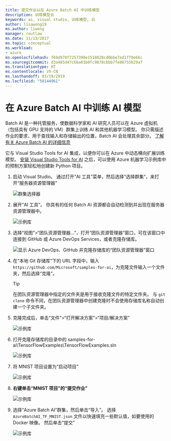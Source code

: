 ```yaml
---
title: 提交作业以在 Azure Batch AI 中训练模型
description: 训练模型云
keywords: ai, visual studio, 训练模型, 云
author: lisawong19
ms.author: liwong
manager: routlaw
ms.date: 11/13/2017
ms.topic: conceptual
ms.workload:
- azure
ms.openlocfilehash: f69d978f7257398e1518828cd0bbe7ed1ff0e66c
ms.sourcegitcommit: d3a485d47c6ba01b0fc9878cbbb7fe88755b29af
ms.translationtype: HT
ms.contentlocale: zh-CN
ms.lasthandoff: 03/19/2019
ms.locfileid: "58144961"
---
```

# <a name="train-ai-models-in-azure-batch-ai"></a>在 Azure Batch AI 中训练 AI 模型

Batch AI 是一种托管服务，使数据科学家和 AI 研究人员可以在 Azure 虚拟机（包括具有 GPU 支持的 VM）群集上训练 AI 和其他机器学习模型。 你只需描述作业的要求、用于查找输入和存储输出的位置，Batch AI 会处理其余部分。 [了解有关 Azure Batch AI 的详细信息](https://docs.microsoft.com/azure/batch-ai/overview)

它与 Visual Studio Tools for AI 集成，以便你可以在 Azure 中动态横向扩展训练模型。  [安装 Visual Studio Tools for AI](installation.md) 之后，可以使用 Azure 机器学习示例库中的预制方案轻松地创建新 Python 项目。

1. 启动 Visual Studio。 通过打开“AI 工具”菜单，然后选择“选择群集”，来打开“服务器资源管理器”

    ![群集选择器](media/train-model/select-cluster.png)

2. 展开“AI 工具”。 你具有的任何 Batch AI 资源都会自动检测到并出现在服务器资源管理器中。

    ![示例库](media/train-model/batchai.png)

3. 选择“视图”>“团队资源管理器...”，打开“团队资源管理器”窗口，可在该窗口中连接到 GitHub 或 Azure DevOps Services，或者克隆存储库。

    ![显示 Azure DevOps、GitHub 并克隆存储库的“团队资源管理器”窗口](media/train-model/team-explorer-devops.png)

4. 在“本地 Git 存储库”下的 URL 字段中，输入 `https://github.com/Microsoft/samples-for-ai`，为克隆文件输入一个文件夹，然后选择“克隆”。

    > [!Tip]
    > 在团队资源管理器中指定的文件夹是用于接收克隆文件的特定文件夹。 与 `git clone` 命令不同，在团队资源管理器中创建克隆时不会使用存储库名称自动创建一个子文件夹。

5. 克隆完成后，单击“文件”>“打开解决方案”>“项目/解决方案”

    ![示例库](media/train-model/open-solution.png)

6. 打开克隆存储库的目录中的 samples-for-ai\TensorFlowExamples\TensorFlowExamples.sln

    ![示例库](media/train-model/tensorflowexamples.png)

7. 将 MNIST 项目设置为“启动项目”

    ![示例库](media/train-model/mnist-startup.png)

8. <strong>右键单击“MNIST 项目”的“提交作业”</strong>

    ![示例库](media/train-model/submit-job.png)
9. 选择“Azure Batch AI”群集，然后单击“导入”。 选择 `AzureBatchAI_TF_MNIST.json` 文件以快速填充一些默认值，如要使用的 Docker 映像。 然后单击“提交”

    ![示例库](media/train-model/submit-batch.png)
